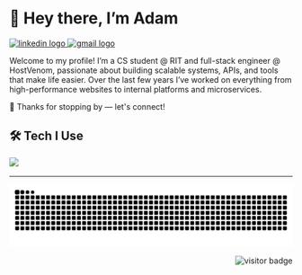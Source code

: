 <h1 align="left">👋 Hey there, I’m Adam</h1>

<div align="left">
  <a href="https://linkedin.com/in/adam-san-clemente" target="_blank">
    <img src="https://img.shields.io/static/v1?message=LinkedIn&logo=linkedin&label=&color=0077B5&logoColor=white&style=for-the-badge" height="24" alt="linkedin logo" />
  </a>
  <a href="mailto:abombsc@gmail.com" target="_blank">
    <img src="https://img.shields.io/static/v1?message=Gmail&logo=gmail&label=&color=D14836&logoColor=white&style=for-the-badge" height="24" alt="gmail logo" />
  </a>
</div>

<p align="left">
  Welcome to my profile!  
  I’m a CS student @ RIT and full-stack engineer @ HostVenom, passionate about building scalable systems, APIs, and tools that make life easier.  
  Over the last few years I’ve worked on everything from high-performance websites to internal platforms and microservices.  
  
  🚀 Thanks for stopping by — let's connect!
</p>

<h2 align="left">🛠 Tech I Use</h2>

<div align="left">
  <img src="https://skillicons.dev/icons?i=java,python,typescript,javascript,c,react,svelte,astro,nodejs,tailwind,postgres,mysql,redis,prisma,docker,linux,git,gitlab,github,cloudflare,vercel" height="40" />
</div>

---

<!-- Snake animation -->
![Snake animation](https://raw.githubusercontent.com/adamsanclemente/adamsanclemente/output/github-contribution-grid-snake.svg)

<p align="right">
  <img src="https://visitor-badge.laobi.icu/badge?page_id=adamsanclemente.adamsanclemente" alt="visitor badge" />
</p>

